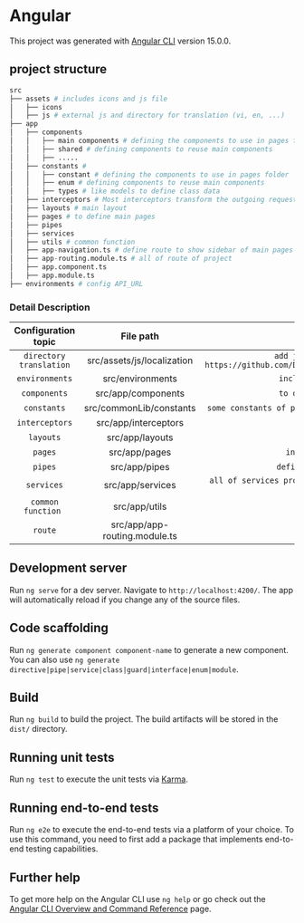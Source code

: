 # Angular

This project was generated with [Angular CLI](https://github.com/angular/angular-cli) version 15.0.0.

## project structure
```python
src
├── assets # includes icons and js file
│   ├── icons
│   ├── js # external js and directory for translation (vi, en, ...)
├── app
│   ├── components
│   │   ├── main components # defining the components to use in pages folder
│   │   ├── shared # defining components to reuse main components
│   │   ├── .....
│   ├── constants # 
│   │   ├── constant # defining the components to use in pages folder
│   │   ├── enum # defining components to reuse main components
│   │   ├── types # like models to define class data
│   ├── interceptors # Most interceptors transform the outgoing request 
│   ├── layouts # main layout 
│   ├── pages # to define main pages 
│   ├── pipes
│   ├── services
│   ├── utils # common function
│   ├── app-navigation.ts # define route to show sidebar of main pages
│   ├── app-routing.module.ts # all of route of project 
│   ├── app.component.ts
│   ├── app.module.ts
├── environments # config API_URL
```

### Detail Description 

| Configuration topic | File path | Description |
|:-------------:|:-----------:|:-----------:|
| `directory translation` |	src/assets/js/localization | `add json file language for translate (example: https://github.com/DevExpress/DevExtreme/tree/23_1/js/localization/messages)` |
|  `environments` | src/environments | `includes: API_URL, mode. Only change API_URL` | 
| `components` | src/app/components | `to define the components to build main pages` | 
| `constants` | src/commonLib/constants | `some constants of project (not have API_URL) include: constant, enum, model` |
| `interceptors` | src/app/interceptors | `` | 
| `layouts` | src/app/layouts | `to store main layouts project` | 
| `pages` | src/app/pages | `includes main pages: dashboard, auth, ...` |
| `pipes` | src/app/pipes |  `defining pipe of project: transorm data in UI` | 
| `services` | src/app/services | `all of services project: when one service call external API can build like data.service sample` |
| `common function ` | src/app/utils | `define common function in there` |  
| `route` | src/app/app-routing.module.ts | `all of route of project ` | 

## Development server

Run `ng serve` for a dev server. Navigate to `http://localhost:4200/`. The app will automatically reload if you change any of the source files.

## Code scaffolding

Run `ng generate component component-name` to generate a new component. You can also use `ng generate directive|pipe|service|class|guard|interface|enum|module`.

## Build

Run `ng build` to build the project. The build artifacts will be stored in the `dist/` directory.

## Running unit tests

Run `ng test` to execute the unit tests via [Karma](https://karma-runner.github.io).

## Running end-to-end tests

Run `ng e2e` to execute the end-to-end tests via a platform of your choice. To use this command, you need to first add a package that implements end-to-end testing capabilities.

## Further help

To get more help on the Angular CLI use `ng help` or go check out the [Angular CLI Overview and Command Reference](https://angular.io/cli) page.


